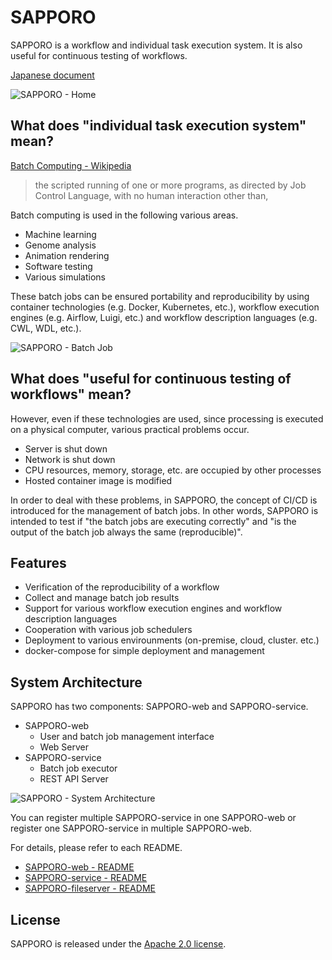 # SAPPORO

SAPPORO is a workflow and individual task execution system. It is also useful for continuous testing of workflows.

[Japanese document](https://hackmd.io/s/Syq0q0o8N)

![SAPPORO - Home](https://i.imgur.com/ebHAY8o.jpg)

## What does "individual task execution system" mean?

[Batch Computing - Wikipedia](https://en.wikipedia.org/wiki/Batch_processing)

> the scripted running of one or more programs, as directed by Job Control Language, with no human interaction other than, 

Batch computing is used in the following various areas.

- Machine learning
- Genome analysis
- Animation rendering
- Software testing
- Various simulations

These batch jobs can be ensured portability and reproducibility by using container technologies (e.g. Docker, Kubernetes, etc.), workflow execution engines (e.g. Airflow, Luigi, etc.) and workflow description languages (e.g. CWL, WDL, etc.).

![SAPPORO - Batch Job](https://i.imgur.com/4UJ799a.png)

## What does "useful for continuous testing of workflows" mean?

However, even if these technologies are used, since processing is executed on a physical computer, various practical problems occur.

- Server is shut down
- Network is shut down
- CPU resources, memory, storage, etc. are occupied by other processes
- Hosted container image is modified

In order to deal with these problems, in SAPPORO, the concept of CI/CD is introduced for the management of batch jobs. In other words, SAPPORO is intended to test if "the batch jobs are executing correctly" and "is the output of the batch job always the same (reproducible)".

## Features

- Verification of the reproducibility of a workflow
- Collect and manage batch job results
- Support for various workflow execution engines and workflow description languages
- Cooperation with various job schedulers
- Deployment to various envirounments (on-premise, cloud, cluster. etc.)
- docker-compose for simple deployment and management

## System Architecture

SAPPORO has two components: SAPPORO-web and SAPPORO-service.

- SAPPORO-web
  - User and batch job management interface
  - Web Server
- SAPPORO-service
  - Batch job executor
  - REST API Server

![SAPPORO - System Architecture](https://i.imgur.com/A4seI74.png)

You can register multiple SAPPORO-service in one SAPPORO-web or register one SAPPORO-service in multiple SAPPORO-web.

For details, please refer to each README.

- [SAPPORO-web - README](https://github.com/suecharo/SAPPORO/blob/master/SAPPORO-web/README.md)
- [SAPPORO-service - README](https://github.com/suecharo/SAPPORO/blob/master/SAPPORO-service/README.md)
- [SAPPORO-fileserver - README](https://github.com/suecharo/SAPPORO/blob/master/SAPPORO-fileserver/README.md)

## License

SAPPORO is released under the [Apache 2.0 license](https://github.com/suecharo/SAPPORO/blob/master/LICENSE).
